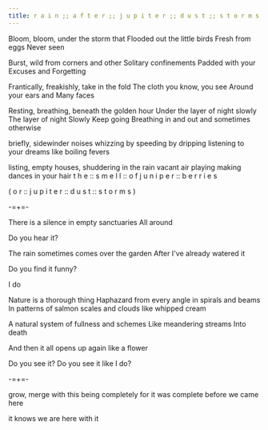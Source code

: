 ```yaml
---
title: r a i n ;; a f t e r ;; j u p i t e r ;; d u s t ;; s t o r m s
---
```


Bloom, bloom, under the storm that
Flooded out the little birds
Fresh from eggs
Never seen
<!--excerpt-->

Burst, wild from corners and other
Solitary confinements
Padded with your
Excuses and
Forgetting

Frantically, freakishly, take in the fold
The cloth you know, you see
Around your ears and
Many faces

Resting, breathing, beneath the golden hour
Under the layer of night slowly
The layer of night
Slowly
Keep going
Breathing in
and out
and sometimes
otherwise

briefly, sidewinder noises whizzing by
speeding by dripping listening
to your dreams like
boiling fevers

listing, empty houses, shuddering in the rain
vacant air playing making dances
in your hair
t h e :: s m e l l :: o f
j u n i p e r :: b e r r i e s

( o r :: j u p i t e r :: d u s t :: s t o r m s )

-=+=-

There is a silence in empty sanctuaries
All around

Do you hear it?

The rain sometimes comes over the garden
After I've already watered it

Do you find it funny?

I do

Nature is a thorough thing
Haphazard from every angle in spirals and beams
In patterns of salmon scales and clouds like whipped cream

A natural system of fullness and schemes
Like meandering streams
Into death

And then it all opens up again like a flower

Do you see it?
Do you see it like I do?

-=+=-

grow, merge with this being completely
for it was complete before
we came here

it knows we are here
with it
